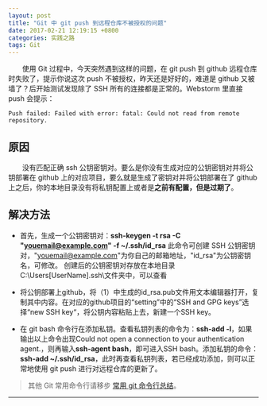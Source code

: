 ```yaml
---
layout: post
title: "Git 中 git push 到远程仓库不被授权的问题"
date: 2017-02-21 12:19:15 +0800
categories: 实践之路
tags: Git
---
```



　　使用 Git 过程中，今天突然遇到这样的问题，在 git push 到 github 远程仓库时失败了，提示你说这次 push 不被授权，昨天还是好好的，难道是 github 又被墙了？后开始测试发现除了 SSH 所有的连接都是正常的。Webstorm 里直接 push 会提示：

```
Push failed: Failed with error: fatal: Could not read from remote repository.
```

<!-- more -->
## 原因

　　没有匹配正确 ssh 公钥密钥对。要么是你没有生成对应的公钥密钥对并将公钥部署在 github 上的对应项目，要么就是生成了密钥对并将公钥部署在了 github 上之后，你的本地目录没有将私钥配置上或者是**之前有配置，但是过期了**。

## 解决方法

- 首先，生成一个公钥密钥对：**ssh-keygen -t rsa -C "youemail@example.com" -f ~/.ssh/id_rsa**  此命令可创建 SSH 公钥密钥对，"youemail@example.com"为你自己的邮箱地址，"id_rsa"为公钥密钥名，可修改。 创建后的公钥密钥对存放在本地目录C:\Users\[UserName]\.ssh\文件夹中，可以查看

- 将公钥部署上github，将（1）中生成的id_rsa.pub文件用文本编辑器打开，复制其中内容。在对应的github项目的“setting”中的“SSH and GPG keys”选择“new SSH key“，将公钥内容粘贴上去，新建一个SSH key。

- 在 git bash 命令行在添加私钥。查看私钥列表的命令为：**ssh-add -l**，如果输出以上命令出现Could not open a connection to your authentication agent.，则再输入**ssh-agent bash**，即可进入SSH bash。添加私钥的命令：**ssh-add ~/.ssh/id_rsa**，此时再查看私钥列表，若已经成功添加，则可以正常地使用 git push 进行对远程仓库的更新了。

> 其他 Git 常用命令行请移步 [常用 git 命令行总结](/2017/01/09/git-skills/)。

<hr>